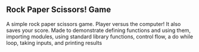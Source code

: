 ## Rock Paper Scissors! Game

A simple rock paper scissors game. Player versus the computer! It also saves your score. Made to demonstrate defining functions and using them, importing modules, using standard library functions, control flow, a do while loop, taking inputs, and printing results